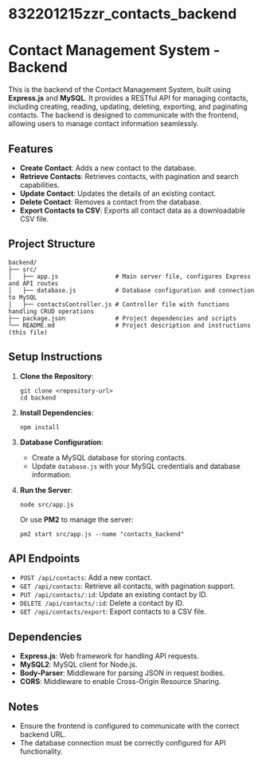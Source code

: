 # 832201215zzr_contacts_backend

# Contact Management System - Backend

This is the backend of the Contact Management System, built using **Express.js** and **MySQL**. It provides a RESTful API for managing contacts, including creating, reading, updating, deleting, exporting, and paginating contacts. The backend is designed to communicate with the frontend, allowing users to manage contact information seamlessly.

## Features

- **Create Contact**: Adds a new contact to the database.
- **Retrieve Contacts**: Retrieves contacts, with pagination and search capabilities.
- **Update Contact**: Updates the details of an existing contact.
- **Delete Contact**: Removes a contact from the database.
- **Export Contacts to CSV**: Exports all contact data as a downloadable CSV file.

## Project Structure

```
backend/
├── src/
│   ├── app.js                # Main server file, configures Express and API routes
│   ├── database.js           # Database configuration and connection to MySQL
│   ├── contactsController.js # Controller file with functions handling CRUD operations
├── package.json              # Project dependencies and scripts
└── README.md                 # Project description and instructions (this file)
```

## Setup Instructions

1. **Clone the Repository**: 
   ```
   git clone <repository-url>
   cd backend
   ```

2. **Install Dependencies**:
   ```
   npm install
   ```

3. **Database Configuration**:
   - Create a MySQL database for storing contacts.
   - Update `database.js` with your MySQL credentials and database information.

4. **Run the Server**:
   ```
   node src/app.js
   ```
   Or use **PM2** to manage the server:
   ```
   pm2 start src/app.js --name "contacts_backend"
   ```

## API Endpoints

- `POST /api/contacts`: Add a new contact.
- `GET /api/contacts`: Retrieve all contacts, with pagination support.
- `PUT /api/contacts/:id`: Update an existing contact by ID.
- `DELETE /api/contacts/:id`: Delete a contact by ID.
- `GET /api/contacts/export`: Export contacts to a CSV file.

## Dependencies

- **Express.js**: Web framework for handling API requests.
- **MySQL2**: MySQL client for Node.js.
- **Body-Parser**: Middleware for parsing JSON in request bodies.
- **CORS**: Middleware to enable Cross-Origin Resource Sharing.

## Notes

- Ensure the frontend is configured to communicate with the correct backend URL.
- The database connection must be correctly configured for API functionality.

